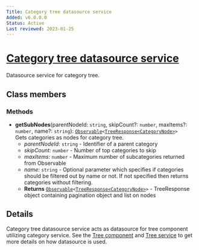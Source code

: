 ```yaml
---
Title: Category tree datasource service
Added: v6.0.0.0
Status: Active
Last reviewed: 2023-01-25
---
```


# [Category tree datasource service](../../../lib/content-services/src/lib/category/services/category-tree-datasource.service.ts "Defined in category-tree-datasource.service.ts")

Datasource service for category tree.

## Class members

### Methods

-   **getSubNodes**(parentNodeId: `string`, skipCount?: `number`, maxItems?: `number`, name?: `string`): [`Observable`](http://reactivex.io/documentation/observable.html)`<`[`TreeResponse<CategoryNode>`](../../../lib/content-services/src/lib/tree/models/tree-response.interface.ts)`>`<br/>
    Gets categories as nodes for category tree.
    -   _parentNodeId:_ `string`  - Identifier of a parent category
    -   _skipCount:_ `number`  - Number of top categories to skip
    -   _maxItems:_ `number`  - Maximum number of subcategories returned from Observable
    -   _name:_ `string`  - Optional parameter which specifies if categories should be filtered out by name or not. If not specified then returns categories without filtering.
    -   **Returns** [`Observable`](http://reactivex.io/documentation/observable.html)`<`[`TreeResponse<CategoryNode>`](../../../lib/content-services/src/lib/tree/models/tree-response.interface.ts)`>` - TreeResponse object containing pagination object and list on nodes

## Details

Category tree datasource service acts as datasource for tree component utilizing category service. See the
[Tree component](../../../lib/content-services/src/lib/tree/components/tree.component.ts) and [Tree service](../../../lib/content-services/src/lib/tree/services/tree.service.ts) to get more details on how datasource is used.
